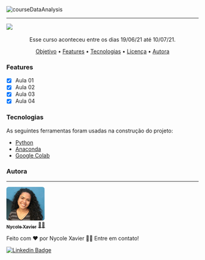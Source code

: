 ![courseDataAnalysis](https://user-images.githubusercontent.com/74930052/125856282-e0c00f6f-9336-43ac-9db4-c44141f059fe.png)

---
<img src="https://img.shields.io/static/v1?label=Status&message=Finish&color=32cd32&style=for-the-badge&logo=ghost"/>

<p align="center">Esse curso aconteceu entre os dias 19/06/21 até 10/07/21. </p>

<p align="center">
 <a href="#objetivo">Objetivo</a> •
 <a href="#features">Features</a> • 
 <a href="#tecnologias">Tecnologias</a> •
 <a href="#licenc-a">Licença</a> • 
 <a href="#autora">Autora</a>
</p>


### Features

- [x] Aula 01
- [x] Aula 02
- [x] Aula 03
- [x] Aula 04

### Tecnologias

As seguintes ferramentas foram usadas na construção do projeto:

- [Python](https://www.python.org/downloads/)
- [Anaconda](https://www.anaconda.com/products/individual)
- [Google Colab](https://colab.research.google.com/notebooks/intro.ipynb?utm_source=scs-index#recent=true)

### Autora
---

<a href="https://nycole-xavierr.medium.com/">
 <img style="border-radius: 6%;" src="assets/eu01.jpeg" width="100px;" alt=""/>
 <br />
 <sub><b>Nycole Xavier</b></sub></a> <a href="https://nycole-xavierr.medium.com/" title="Medium">👩‍💻</a>


Feito com ❤️ por Nycole Xavier 👋🏽 Entre em contato!

[![Linkedin Badge](https://img.shields.io/badge/-NycoleXavier-blue?style=flat-square&logo=Linkedin&logoColor=white&link=https://https://www.linkedin.com/in/nycole-xavier-641271202/)](https://www.linkedin.com/in/nycole-xavier-641271202/) 